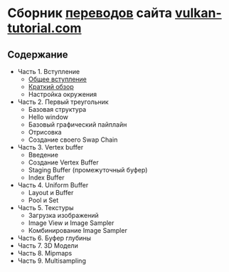 # Сборник [переводов](https://m.habr.com/ru/post/543288/) сайта [vulkan-tutorial.com](https://vulkan-tutorial.com/)

## Содержание

- Часть 1. Вступление
  - [Общее вступление](lessons/part1/chapter1/text.md)
  - [Краткий обзор](lessons/part1/chapter2/text.md)
  - Настройка окружения
- Часть 2. Первый треугольник
  - Базовая структура
  - Hello window
  - Базовый графический пайплайн
  - Отрисовка
  - Создание своего Swap Chain
- Часть 3. Vertex buffer
  - Введение
  - Создание Vertex Buffer
  - Staging Buffer (промежуточный буфер)
  - Index Buffer
- Часть 4. Uniform Buffer
  - Layout и Buffer
  - Pool и Set
- Часть 5. Текстуры
  - Загрузка изображений
  - Image View и Image Sampler
  - Комбинирование Image Sampler
- Часть 6. Буфер глубины
- Часть 7. 3D Модели
- Часть 8. Mipmaps
- Часть 9. Multisampling
